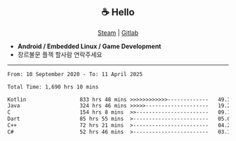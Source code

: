 <h2 align="center"> ☕ Hello </h2>

<p align="center">
  <a href="https://steamcommunity.com/id/Niforances/">Steam</a> |
  <a href="https://gitlab.com/niforances">Gitlab</a>
</p>

 - **Android / Embedded Linux / Game Development**
 - 장르불문 플젝 할사람 연락주세요

------

<!--START_SECTION:waka-->

```txt
From: 10 September 2020 - To: 11 April 2025

Total Time: 1,690 hrs 10 mins

Kotlin                 833 hrs 48 mins >>>>>>>>>>>>-------------   49.33 %
Java                   324 hrs 46 mins >>>>>--------------------   19.22 %
C                      154 hrs 8 mins  >>-----------------------   09.12 %
Dart                   85 hrs 55 mins  >------------------------   05.08 %
C++                    72 hrs 21 mins  >------------------------   04.28 %
C#                     52 hrs 46 mins  >------------------------   03.12 %
```

<!--END_SECTION:waka-->
